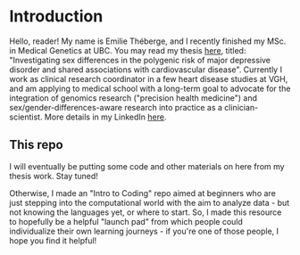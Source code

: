 # Introduction #

Hello, reader! My name is Emilie Théberge, and I recently finished my MSc. in Medical Genetics at UBC. You may read my thesis [here](https://dx.doi.org/10.14288/1.0416545), titled: "Investigating sex differences in the polygenic risk of major depressive disorder and shared associations with cardiovascular disease". Currently I work as clinical research coordinator in a few heart disease studies at VGH, and am applying to medical school with a long-term goal to advocate for the integration of genomics research ("precision health medicine") and sex/gender-differences-aware research into practice as a clinician-scientist. More details in my LinkedIn [here](www.linkedin.com/in/emilietheberge).

## This repo #

I will eventually be putting some code and other materials on here from my thesis work. Stay tuned!

Otherwise, I made an "Intro to Coding" repo aimed at beginners who are just stepping into the computational world with the aim to analyze data - but not knowing the languages yet, or where to start. So, I made this resource to hopefully be a helpful "launch pad" from which people could individualize their own learning journeys - if you're one of those people, I hope you find it helpful!
